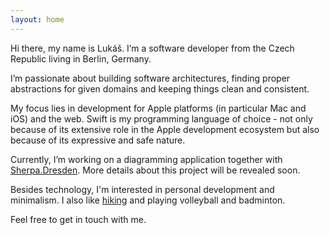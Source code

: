 ```yaml
---
layout: home
---
```

  
Hi there, my name is Lukáš. I’m a software developer from the Czech Republic living in Berlin, Germany.

I’m passionate about building software architectures, finding proper abstractions for given domains and keeping things clean and consistent.

My focus lies in development for Apple platforms (in particular Mac and iOS) and the web. Swift is my programming language of choice - not only because of its extensive role in the Apple development ecosystem but also because of its expressive and safe nature.

Currently, I’m working on a diagramming application together with [Sherpa.Dresden](https://sherpa-dresden.de). More details about this project will be revealed soon.

Besides technology, I'm interested in personal development and minimalism. I also like [hiking](https://www.komoot.com/user/30529433549) and playing volleyball and badminton.

Feel free to get in touch with me.
